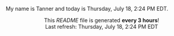 My name is Tanner and today is Thursday, July 18, 2:24 PM EDT.

<p align="center">This <i>README</i> file is generated <b>every 3 hours</b>!</br>Last refresh: Thursday, July 18, 2:24 PM EDT<br /></p>
